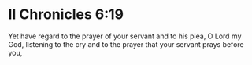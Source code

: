 # II Chronicles 6:19

Yet have regard to the prayer of your servant and to his plea, O Lord my God, listening to the cry and to the prayer that your servant prays before you,
